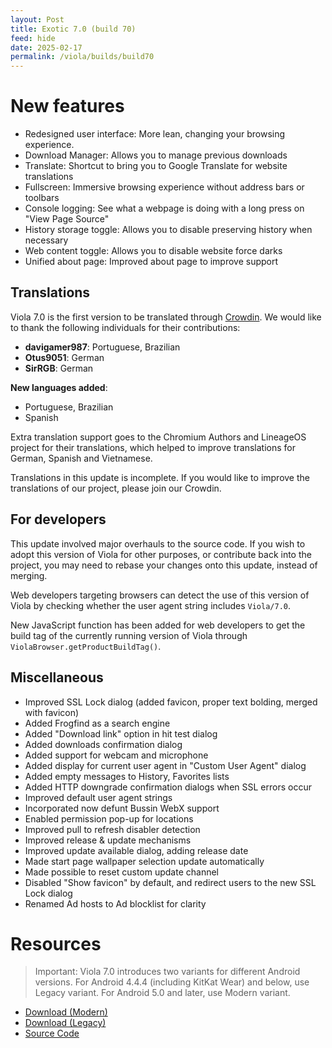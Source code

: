 ```yaml
---
layout: Post
title: Exotic 7.0 (build 70)
feed: hide
date: 2025-02-17
permalink: /viola/builds/build70
---
```


# New features
- Redesigned user interface: More lean, changing your browsing experience.
- Download Manager: Allows you to manage previous downloads
- Translate: Shortcut to bring you to Google Translate for website translations
- Fullscreen: Immersive browsing experience without address bars or toolbars
- Console logging: See what a webpage is doing with a long press on "View Page Source"
- History storage toggle: Allows you to disable preserving history when necessary
- Web content toggle: Allows you to disable website force darks
- Unified about page: Improved about page to improve support

## Translations
Viola 7.0 is the first version to be translated through [Crowdin](https://crowdin.com/project/viola). We would like to thank the following individuals for their contributions:
- **davigamer987**: Portuguese, Brazilian
- **Otus9051**: German
- **SirRGB**: German

**New languages added**:
- Portuguese, Brazilian
- Spanish

Extra translation support goes to the Chromium Authors and LineageOS project for their translations, which helped to improve translations for German, Spanish and Vietnamese.

Translations in this update is incomplete. If you would like to improve the translations of our project, please join our Crowdin.

## For developers
This update involved major overhauls to the source code. If you wish to adopt this version of Viola for other purposes, or contribute back into the project, you may need to rebase your changes onto this update, instead of merging.

Web developers targeting browsers can detect the use of this version of Viola by checking whether the user agent string includes `Viola/7.0`.

New JavaScript function has been added for web developers to get the build tag of the currently running version of Viola through `ViolaBrowser.getProductBuildTag()`.

## Miscellaneous
- Improved SSL Lock dialog (added favicon, proper text bolding, merged with favicon)
- Added Frogfind as a search engine
- Added "Download link" option in hit test dialog
- Added downloads confirmation dialog
- Added support for webcam and microphone
- Added display for current user agent in "Custom User Agent" dialog
- Added empty messages to History, Favorites lists
- Added HTTP downgrade confirmation dialogs when SSL errors occur 
- Improved default user agent strings
- Incorporated now defunt Bussin WebX support
- Enabled permission pop-up for locations
- Improved pull to refresh disabler detection
- Improved release & update mechanisms
- Improved update available dialog, adding release date
- Made start page wallpaper selection update automatically
- Made possible to reset custom update channel
- Disabled "Show favicon" by default, and redirect users to the new SSL Lock dialog
- Renamed Ad hosts to Ad blocklist for clarity

# Resources
> Important:
> Viola 7.0 introduces two variants for different Android versions.
> For Android 4.4.4 (including KitKat Wear) and below, use Legacy variant.
> For Android 5.0 and later, use Modern variant.

- [Download (Modern)](https://codeberg.org/TipzTeam/viola/releases/download/7.0/app-modern-release.apk)
- [Download (Legacy)](https://codeberg.org/TipzTeam/viola/releases/download/7.0/app-legacy-release.apk)
- [Source Code](https://codeberg.org/TipzTeam/viola/src/tag/7.0)
